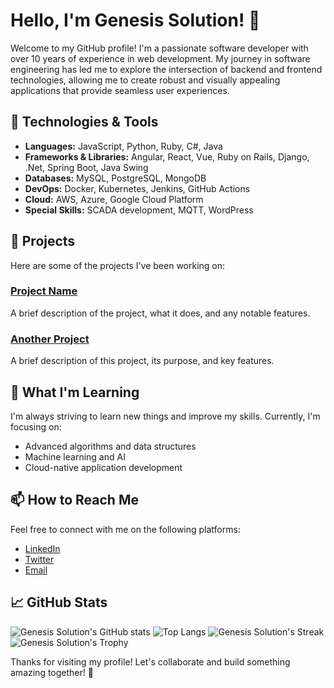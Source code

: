 # Hello, I'm Genesis Solution! 👋

Welcome to my GitHub profile! I'm a passionate software developer with over 10 years of experience in web development. My journey in software engineering has led me to explore the intersection of backend and frontend technologies, allowing me to create robust and visually appealing applications that provide seamless user experiences.

## 🔧 Technologies & Tools

- **Languages:** JavaScript, Python, Ruby, C#, Java
- **Frameworks & Libraries:** Angular, React, Vue, Ruby on Rails, Django, .Net, Spring Boot, Java Swing
- **Databases:** MySQL, PostgreSQL, MongoDB
- **DevOps:** Docker, Kubernetes, Jenkins, GitHub Actions
- **Cloud:** AWS, Azure, Google Cloud Platform
- **Special Skills:** SCADA development, MQTT, WordPress

## 🚀 Projects

Here are some of the projects I've been working on:

### [Project Name](https://github.com/genesis-solution/project-name)
A brief description of the project, what it does, and any notable features.

### [Another Project](https://github.com/genesis-solution/another-project)
A brief description of this project, its purpose, and key features.

## 🌱 What I'm Learning

I'm always striving to learn new things and improve my skills. Currently, I'm focusing on:

- Advanced algorithms and data structures
- Machine learning and AI
- Cloud-native application development

## 📫 How to Reach Me

Feel free to connect with me on the following platforms:

- [LinkedIn](https://www.linkedin.com/in/genesis-solution/)
- [Twitter](https://twitter.com/genesis_solution)
- [Email](mailto:genesis.solution@example.com)

## 📈 GitHub Stats

![Genesis Solution's GitHub stats](https://github-readme-stats.vercel.app/api?username=genesis-solution&show_icons=true&theme=radical)
![Top Langs](https://github-readme-stats.vercel.app/api/top-langs/?username=genesis-solution&layout=compact&theme=radical)
![Genesis Solution's Streak](https://github-readme-streak-stats.herokuapp.com/?user=genesis-solution&theme=radical)
![Genesis Solution's Trophy](https://github-profile-trophy.vercel.app/?username=genesis-solution&theme=radical)

Thanks for visiting my profile! Let's collaborate and build something amazing together! 🚀
